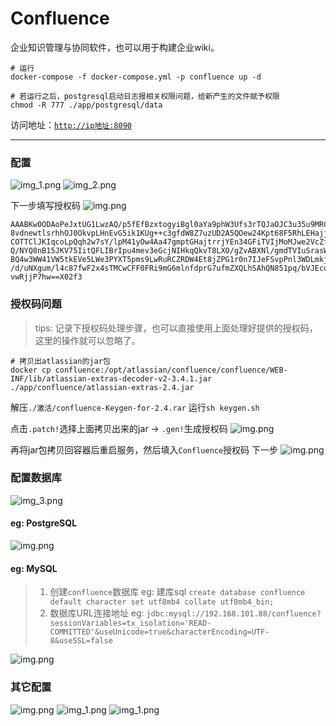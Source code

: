 # Confluence

企业知识管理与协同软件，也可以用于构建企业wiki。

```shell
# 运行
docker-compose -f docker-compose.yml -p confluence up -d

# 若运行之后，postgresql启动日志报相关权限问题，给新产生的文件赋予权限
chmod -R 777 ./app/postgresql/data
```

访问地址：[`http://ip地址:8090`](http://127.0.0.1:8090)

---

### 配置

![img_1.png](images/confluence-01.png)
![img_2.png](images/confluence-02.png)

下一步填写授权码
![img.png](images/confluence-07.png)

```
AAABKw0ODAoPeJxtUG1LwzAQ/p5fEfBzxtogyiBgl0aYa9phW3Ufs3rTQJaOJC3u35u9MRC/3d1zz
8vdnewtlsrhhOJ0OkvpLHnEvG5ik1KUg++c3gfdW8Z7uzUD2A5QOew24Kpt68F5RhLEHajjUq4Cs
COTTClJKIqcoLpQqh2w7sY/lpM41yOw4Aa47gmptGHajtrrjYEn34GFiTVIjMoMJwe2VcZfFAodc
Q/NYQ8nB15JKV75IitQFLIBrIpu4mev3eGcjNIHkqQkvT8LXO/gZvABXNl/gmdTVIuSrasWy2wps
BQ4w3WW41VW5tkEVe5LWe3PYXT5pms9LwRuRCZRDW4Et8jZPG1r0n7IJeFSvpPnl3WDLmkjWizya
/d/uNXgum/l4c87fwF2x4sTMCwCFF0FRi9mG6mlnfdprG7ufmZXQLhSAhQN851pq/bVJEcoUjMq2
vwRjjP7hw==X02f3
```

### 授权码问题

> tips: 记录下授权码处理步骤，也可以直接使用上面处理好提供的授权码，这里的操作就可以忽略了。

```shell
# 拷贝出atlassian的jar包
docker cp confluence:/opt/atlassian/confluence/confluence/WEB-INF/lib/atlassian-extras-decoder-v2-3.4.1.jar  ./app/confluence/atlassian-extras-2.4.jar
```

解压`./激活/confluence-Keygen-for-2.4.rar`
运行`sh keygen.sh`

点击`.patch!`选择上面拷贝出来的jar -> `.gen!`生成授权码
![img.png](images/confluence-03.png)

再将jar包拷贝回容器后重启服务，然后填入`Confluence`授权码 下一步
![img.png](images/confluence-04.png)

### 配置数据库

![img_3.png](images/confluence-05.png)

#### eg: PostgreSQL

![img.png](images/confluence-08.png)

#### eg: MySQL

> 1. 创建`confluence`数据库  eg: 建库sql `create database confluence default character set utf8mb4 collate utf8mb4_bin;`
> 2. 数据库URL连接地址 eg: `jdbc:mysql://192.168.101.88/confluence?sessionVariables=tx_isolation='READ-COMMITTED'&useUnicode=true&characterEncoding=UTF-8&useSSL=false`

![img.png](images/confluence-06.png)

### 其它配置

![img.png](images/confluence-10.png)
![img_1.png](images/confluence-11.png)
![img_1.png](images/confluence-09.png)
